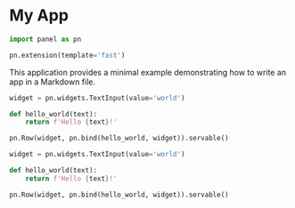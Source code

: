 # My App

```python
import panel as pn

pn.extension(template='fast')
```

This application provides a minimal example demonstrating how to write an app in a Markdown file.

```.py
widget = pn.widgets.TextInput(value='world')

def hello_world(text):
    return f'Hello {text}!'

pn.Row(widget, pn.bind(hello_world, widget)).servable()
```

```python
widget = pn.widgets.TextInput(value='world')

def hello_world(text):
    return f'Hello {text}!'

pn.Row(widget, pn.bind(hello_world, widget)).servable()
```
